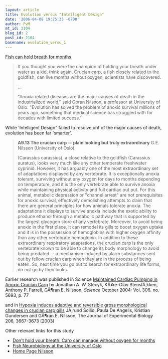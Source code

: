 ```yaml
---
layout: article
title: Evolution versus "Intelligent Design"
date: '2006-04-08 19:25:33 -0700'
author: PvM
mt_id: 2104
blog_id: 2
post_id: 2104
basename: evolution_versu_1
---
```

[Fish can hold breath for months](http://www.livescience.com/animalworld/060407_anoxic_fish.html)

> 	If you thought you were the champion of holding your breath under water as a kid, think again. Crucian carp, a fish closely related to the goldfish, can live months without oxygen, scientists have discovered. 
> 
> ...
> 
> "Anoxia related diseases are the major causes of death in the industrialized world," said Goran Nilsson, a professor at University of Oslo. "Evolution has solved the problem of anoxic survival millions of years ago, something that medical science has struggled with for decades with limited success."

While 'Intelligent Design" failed to resolve onf of the major causes of death, evolution has been far 'smarter'. 

> **A9.13 The crucian carp -- plain looking but truly extraordinary** G.E. Nilsson (University of Oslo)
> 
> (Carassius carassius), a close relative to the goldfish (Carassius auratus), looks very much like any other temperate freshwater cyprinid. However, it has arguably one of the most extraordinary set of adaptations displayed by any vertebrate. It is exceptionally anoxia tolerant, surviving without any oxygen for days to months depending on temperature, and it is the only vertebrate able to survive anoxia while maintaining physical activity and full cardiac out put. For this animal, metabolic depression or "channel arrest" are not prerequisites for anoxic survival, effectively demolishing attempts to claim that there are general principles for how animals tolerate anoxia. The adaptations it displays to survive anoxia include the exotic ability to produce ethanol through a metabolic pathway that is supported by the largest glycogen store of any vertebrate. Moreover, to avoid being anoxic in the first place, it can remodel its gills to boost oxygen uptake and it is in the possession of hemoglobins with higher oxygen affinity than any other vertebrate hemoglobin. In addition to these extraordinary respiratory adaptations, the crucian carp is the only vertebrate known to be able to change its body morphology to avoid being predated -- a mechanism induced by alarm substances sent out by fellow crucian carp when they are in the process of being eaten. So, next time you go out to search for extraordinary life forms, do not go by their looks.

Earlier research was published in Science [Maintained Cardiac Pumping in Anoxic Crucian Carp](http://www.sciencemag.org/cgi/content/abstract/306/5693/77)  by Jonathan A. W. Stecyk, KÃ¥re-Olav StenslÃ¸kken, Anthony P. Farrell, GÃ¶ran E. Nilsson, _Science_ October 2004: Vol. 306. no. 5693, p. 77

and in [Hypoxia induces adaptive and reversible gross morphological changes in crucian carp gills]() JÃ¸rund Sollid, Paula De Angelis, Kristian Gundersen and GÃ¶ran E. Nilsson, The Journal of Experimental Biology 206, 3667-3673 (2003)

Other relevant links for this study


* [Don't hold your breath: Carp can manage without oxygen for months](http://www.physorg.com/news63625567.html) 
* [Fish Neurobiology at the University of Oslo](http://biologi.uio.no/genfys/groups/GN/nfr.html)
* [Home Page Nilsson](http://biologi.uio.no/genfys/groups/GN/GNgr.html)
